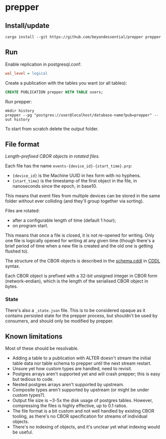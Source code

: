 # prepper

## Install/update

```
cargo install --git https://github.com/beyondessential/prepper prepper
```

## Run

Enable replication in postgresql.conf:

```ini
wal_level = logical
```

Create a publication with the tables you want (or all tables):

```sql
CREATE PUBLICATION prepper WITH TABLE users;
```

Run prepper:

```
mkdir history
prepper --pg "postgres://user@localhost/database-name?pub=prepper" --out history
```

To start from scratch delete the output folder.

## File format

_Length-prefixed CBOR objects in rotated files._

Each file has the name `events-{device_id}-{start_time}.prp`:
- `{device_id}` is the Machine UUID in hex form with no hyphens.
- `{start_time}` is the timestamp of the first object in the file, in
  nanoseconds since the epoch, in base10.

This means that event files from multiple devices can be stored in the same
folder without ever colliding (and they'll group together via sorting).

Files are rotated:
- after a configurable length of time (default 1 hour);
- on program start.

This means that once a file is closed, it is not re-opened for writing. Only one
file is logically opened for writing at any given time (though there's a brief
period of time when a new file is created and the old one is getting flushed to).

The structure of the CBOR objects is described in the [schema.cddl](./schema.cddl)
in [CDDL](https://datatracker.ietf.org/doc/html/rfc8610) syntax.

Each CBOR object is prefixed with a 32-bit unsigned integer in CBOR form
(network-endian), which is the length of the serialised CBOR object in bytes.

### State

There's also a `_state.json` file. This is to be considered opaque as it contains
persisted state for the prepper process, but shouldn't be used by consumers, and
should only be modified by prepper.

## Known limitations

Most of these should be resolvable.

- Adding a table to a publication with ALTER doesn't stream the initial table data nor table schema to prepper until the next stream restart.
- Unsure yet how custom types are handled, need to revisit.
- Postgres arrays aren't supported yet and will crash prepper; this is easy but tedious to code.
- Nested postgres arrays aren't supported by upstream.
- Composite types aren't supported by upstream (or might be under custom types?).
- Output file size is ~3-5x the disk usage of postgres tables. However, compressing the files is highly effective, up to 0.1 ratios.
- The file format is a bit custom and not well handled by existing CBOR tooling, as there's no CBOR specification for streams of individual objects.
- There's no indexing of objects, and it's unclear yet what indexing would be useful.
